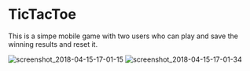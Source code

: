 # TicTacToe
This is a simpe mobile game with two users who can play and save the winning results and reset it.


![screenshot_2018-04-15-17-01-15](https://user-images.githubusercontent.com/35502764/38777996-398d51ca-40cf-11e8-8b7d-d6d405a45016.png)
![screenshot_2018-04-15-17-01-34](https://user-images.githubusercontent.com/35502764/38777998-3d66603e-40cf-11e8-9609-d65af9dd15a1.png)
